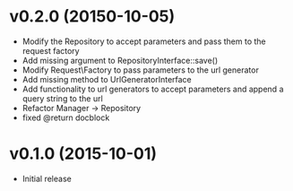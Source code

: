 # v0.2.0 (20150-10-05)

* Modify the Repository to accept parameters and pass them to the request factory
* Add missing argument to RepositoryInterface::save()
* Modify Request\Factory to pass parameters to the url generator
* Add missing method to UrlGeneratorInterface
* Add functionality to url generators to accept parameters and append a query string to the url
* Refactor Manager -> Repository
* fixed @return docblock

# v0.1.0 (2015-10-01)

* Initial release
